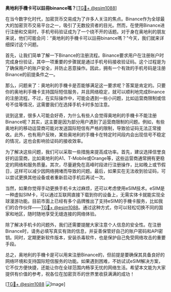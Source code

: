 **奥地利手機卡可以註冊binance嗎？**[[TG💪+ @esim1088](https://t.me/s/esim1088)]

在当今数字化时代，加密货币交易成为了许多人关注的焦点。Binance作为全球最大的加密货币交易平台之一，吸引了无数投资者的目光。然而，在使用Binance进行注册和交易时，手机号码验证成为了一个绕不开的话题。对于身在奥地利的朋友来说，他们可能会问：“奥地利的手機卡可以註冊binance嗎？”今天，我们就来详细探讨这个问题。

首先，让我们简单了解一下Binance的注册流程。Binance要求用户在注册账户时完成身份验证，其中一项重要的步骤就是通过手机号码接收验证码。这个过程是为了确保用户的账户安全，并防止恶意操作。因此，拥有一个有效的手机号码是注册Binance的前提条件之一。

那么，问题来了：奥地利的手機卡是否能够满足这一要求呢？答案是肯定的。只要你的奥地利手機卡支持国际短信服务，并且网络稳定，就可以顺利地完成Binance的注册流程。不过，在实际操作中，可能会遇到一些小问题，比如运营商限制或信号不佳等情况，这需要我们在选择手机卡时多加注意。

说到这里，很多人可能会好奇，为什么有些人会觉得奥地利的手機卡不能注册Binance呢？其实，这主要是因为部分用户遇到了运营商限制的问题。例如，有些奥地利的移动运营商可能对发送国际短信有严格的限制，导致验证码无法正常接收。此外，也有用户反映，某些奥地利的手機卡在特定时间段内会出现信号不稳定的情况，这也会影响验证码的接收效率。

为了解决这些问题，我们可以采取一些措施来提高成功率。首先，建议选择信誉良好的运营商，比如奥地利的A1、T-Mobile或Orange等，这些运营商通常拥有更稳定的网络和服务质量。其次，尽量避免在高峰时段进行注册操作，比如晚上或节假日，这样可以减少因网络拥堵而导致的问题。最后，如果实在无法收到验证码，可以尝试更换其他设备或者重新启动手机后再试一次。

当然，如果你觉得手动更换手机卡太过麻烦，还可以考虑使用eSIM技术。eSIM是一种虚拟SIM卡，可以通过互联网直接下载到你的设备上，无需实体卡就能实现全球漫游功能。目前市面上已经有多个品牌推出了支持eSIM的手機卡服务，比如我们的合作伙伴——[TG💪+ @esim1088](https://t.me/s/esim1088)。通过这种方式，你可以轻松切换不同的国家和地区，随时随地享受无缝连接的网络体验。

除了解决手机卡的问题外，我们还需要提醒大家注意个人信息的安全性。在注册Binance时，请务必填写真实有效的信息，并妥善保管好自己的账户密码和API密钥。同时，定期更新软件版本，安装杀毒软件，也是保护自己免受网络攻击的重要手段。

总之，奥地利的手機卡是可以用来注册Binance的，但前提是要确保其具备良好的网络环境和支持国际短信服务的功能。如果遇到困难，不妨试试eSIM解决方案，它不仅方便快捷，还能让你在全球范围内畅享无忧的网络生活。希望本文能为大家提供有价值的参考，祝各位在加密货币的世界里收获满满的成功！

[[TG💪+ @esim1088](https://t.me/s/esim1088) ![Image](https://i.postimg.cc/4NQfJmqS/Snipaste-2025-05-13-00-14-12.png)]